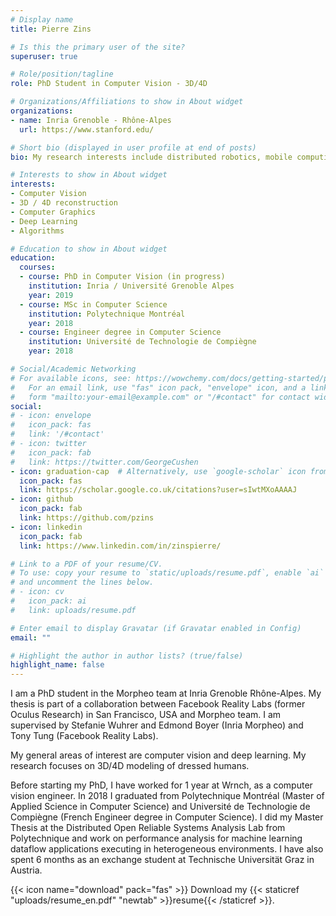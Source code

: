 ```yaml
---
# Display name
title: Pierre Zins

# Is this the primary user of the site?
superuser: true

# Role/position/tagline
role: PhD Student in Computer Vision - 3D/4D

# Organizations/Affiliations to show in About widget
organizations:
- name: Inria Grenoble - Rhône-Alpes
  url: https://www.stanford.edu/

# Short bio (displayed in user profile at end of posts)
bio: My research interests include distributed robotics, mobile computing and programmable matter.

# Interests to show in About widget
interests:
- Computer Vision
- 3D / 4D reconstruction
- Computer Graphics
- Deep Learning
- Algorithms

# Education to show in About widget
education:
  courses:
  - course: PhD in Computer Vision (in progress)
    institution: Inria / Université Grenoble Alpes
    year: 2019
  - course: MSc in Computer Science
    institution: Polytechnique Montréal
    year: 2018
  - course: Engineer degree in Computer Science
    institution: Université de Technologie de Compiègne
    year: 2018

# Social/Academic Networking
# For available icons, see: https://wowchemy.com/docs/getting-started/page-builder/#icons
#   For an email link, use "fas" icon pack, "envelope" icon, and a link in the
#   form "mailto:your-email@example.com" or "/#contact" for contact widget.
social:
# - icon: envelope
#   icon_pack: fas
#   link: '/#contact'
# - icon: twitter
#   icon_pack: fab
#   link: https://twitter.com/GeorgeCushen
- icon: graduation-cap  # Alternatively, use `google-scholar` icon from `ai` icon pack
  icon_pack: fas
  link: https://scholar.google.co.uk/citations?user=sIwtMXoAAAAJ
- icon: github
  icon_pack: fab
  link: https://github.com/pzins
- icon: linkedin
  icon_pack: fab
  link: https://www.linkedin.com/in/zinspierre/

# Link to a PDF of your resume/CV.
# To use: copy your resume to `static/uploads/resume.pdf`, enable `ai` icons in `params.toml`, 
# and uncomment the lines below.
# - icon: cv
#   icon_pack: ai
#   link: uploads/resume.pdf

# Enter email to display Gravatar (if Gravatar enabled in Config)
email: ""

# Highlight the author in author lists? (true/false)
highlight_name: false
---
```

I am a PhD student in the Morpheo team at Inria Grenoble Rhône-Alpes. 
My thesis is part of a collaboration between Facebook Reality Labs (former Oculus Research) in San Francisco, USA and Morpheo team.
I am supervised by Stefanie Wuhrer and Edmond Boyer (Inria Morpheo) and Tony Tung (Facebook Reality Labs).

My general areas of interest are computer vision and deep learning. My research focuses on 3D/4D modeling of dressed humans.

Before starting my PhD, I have worked for 1 year at Wrnch, as a computer vision engineer. In 2018 I graduated from Polytechnique Montréal (Master of Applied Science in Computer Science) and Université de Technologie de Compiègne (French Engineer degree in Computer Science). I did my Master Thesis at the Distributed Open Reliable Systems Analysis Lab from Polytechnique and work on performance analysis for machine learning dataflow applications executing in heterogeneous environments. I have also spent 6 months as an exchange student at Technische Universität Graz in Austria.

{{< icon name="download" pack="fas" >}} Download my {{< staticref "uploads/resume_en.pdf" "newtab" >}}resume{{< /staticref >}}.
